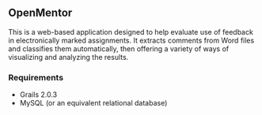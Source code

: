 ## OpenMentor

This is a web-based application designed to help evaluate use of feedback in 
electronically marked assignments. It extracts comments from Word files and 
classifies them automatically, then offering a variety of ways of visualizing
and analyzing the results.

### Requirements

 * Grails 2.0.3
 * MySQL (or an equivalent relational database)